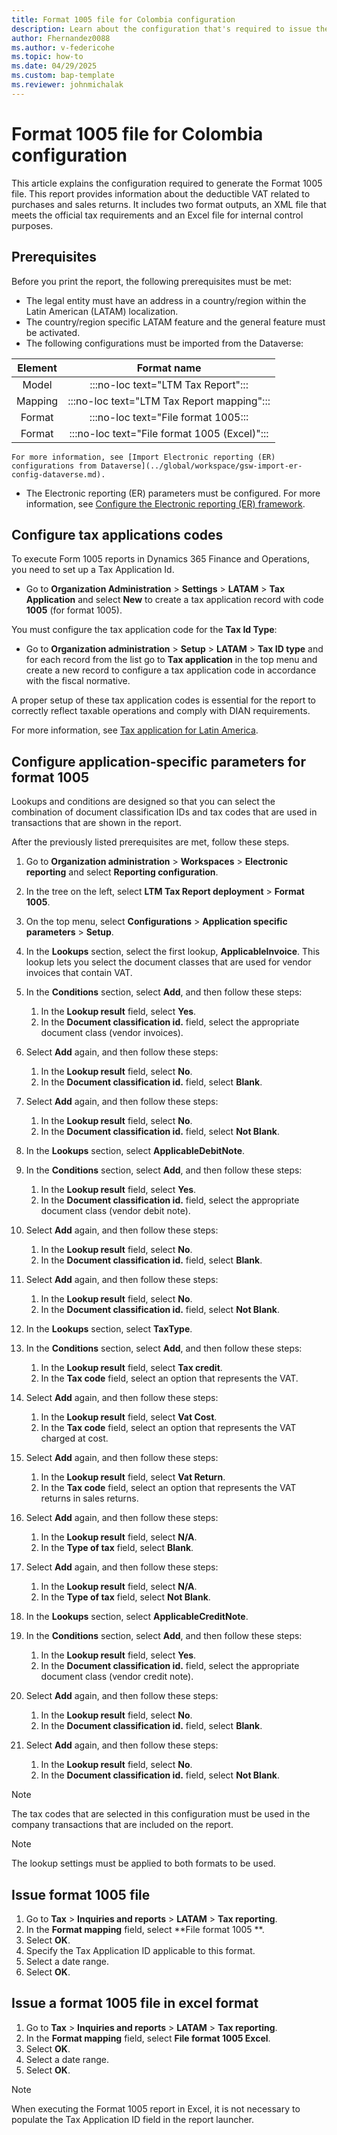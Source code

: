 ```yaml
---
title: Format 1005 file for Colombia configuration
description: Learn about the configuration that's required to issue the format 1005 file for Colombia, including an outline on configuring application-specific parameters.
author: Fhernandez0088
ms.author: v-federicohe
ms.topic: how-to
ms.date: 04/29/2025 
ms.custom: bap-template
ms.reviewer: johnmichalak
---
```


# Format 1005 file for Colombia configuration

This article explains the configuration required to generate the Format 1005 file. This report provides information about the deductible VAT related to purchases and sales returns. It includes two format outputs, an XML file that meets the official tax requirements and an Excel file for internal control purposes.

## Prerequisites

Before you print the report, the following prerequisites must be met:

- The legal entity must have an address in a country/region within the Latin American (LATAM) localization.
- The country/region specific LATAM feature and the general feature must be activated.
- The following configurations must be imported from the Dataverse:

| Element |                    Format name                    |
|:-------:|:-------------------------------------------------:|
| Model   |:::no-loc text="LTM Tax Report":::                 |
| Mapping | :::no-loc text="LTM Tax Report mapping":::|
| Format  | :::no-loc text="File format 1005:::      |
| Format  | :::no-loc text="File format 1005 (Excel)":::  |

    For more information, see [Import Electronic reporting (ER) configurations from Dataverse](../global/workspace/gsw-import-er-config-dataverse.md).

- The Electronic reporting (ER) parameters must be configured. For more information, see [Configure the Electronic reporting (ER) framework](../../../fin-ops-core/dev-itpro/analytics/electronic-reporting-er-configure-parameters.md).

## Configure tax applications codes

To execute Form 1005 reports in Dynamics 365 Finance and Operations, you need to set up a Tax Application Id.

* Go to **Organization Administration** \> **Settings** \> **LATAM** \> **Tax Application** and select **New** to create a tax application record with code **1005** (for format 1005). 

You must configure the tax application code for the **Tax Id Type**:
* Go to **Organization administration** \> **Setup** \> **LATAM** \> **Tax ID type** and for each record from the list go to **Tax application** in the top menu and create a new record to configure a tax application code in accordance with the fiscal normative.

A proper setup of these tax application codes is essential for the report to correctly reflect taxable operations and comply with DIAN requirements.

For more information, see [Tax application for Latin America]( ltm-core-tax-application.md).

## Configure application-specific parameters for format 1005

Lookups and conditions are designed so that you can select the combination of document classification IDs and tax codes that are used in transactions that are shown in the report.

After the previously listed prerequisites are met, follow these steps.

1. Go to **Organization administration** \> **Workspaces** \> **Electronic reporting** and select **Reporting configuration**.
2. In the tree on the left, select **LTM Tax Report deployment** \> **Format 1005**.
3. On the top menu, select **Configurations** \> **Application specific parameters** \> **Setup**.
4. In the **Lookups** section, select the first lookup, **ApplicableInvoice**. This lookup lets you select the document classes that are used for vendor invoices that contain VAT.
5. In the **Conditions** section, select **Add**, and then follow these steps:

    1. In the **Lookup result** field, select **Yes**.
    2. In the **Document classification id.** field, select the appropriate document class (vendor invoices).

6. Select **Add** again, and then follow these steps:

    1. In the **Lookup result** field, select **No**.
    2. In the **Document classification id.** field, select **Blank**.

7. Select **Add** again, and then follow these steps:

    1. In the **Lookup result** field, select **No**.
    2. In the **Document classification id.** field, select **Not Blank**.

8. In the **Lookups** section, select **ApplicableDebitNote**.
9. In the **Conditions** section, select **Add**, and then follow these steps:

    1. In the **Lookup result** field, select **Yes**.
    2. In the **Document classification id.** field, select the appropriate document class (vendor debit note).

10. Select **Add** again, and then follow these steps:

    1. In the **Lookup result** field, select **No**.
    2. In the **Document classification id.** field, select **Blank**.

11. Select **Add** again, and then follow these steps:

    1. In the **Lookup result** field, select **No**.
    2. In the **Document classification id.** field, select **Not Blank**.

12. In the **Lookups** section, select **TaxType**.
13. In the **Conditions** section, select **Add**, and then follow these steps:

    1. In the **Lookup result** field, select **Tax credit**.
    2. In the **Tax code** field, select an option that represents the VAT.

14. Select **Add** again, and then follow these steps:

    1. In the **Lookup result** field, select **Vat Cost**.
    2. In the **Tax code** field, select an option that represents the VAT charged at cost.

14. Select **Add** again, and then follow these steps:

    1. In the **Lookup result** field, select **Vat Return**.
    2. In the **Tax code** field, select an option that represents the VAT returns in sales returns.

15. Select **Add** again, and then follow these steps:

    1. In the **Lookup result** field, select **N/A**.
    2. In the **Type of tax** field, select **Blank**.

16. Select **Add** again, and then follow these steps:

    1. In the **Lookup result** field, select **N/A**.
    2. In the **Type of tax** field, select **Not Blank**.

17. In the **Lookups** section, select **ApplicableCreditNote**.
18. In the **Conditions** section, select **Add**, and then follow these steps:

    1. In the **Lookup result** field, select **Yes**.
    2. In the **Document classification id.** field, select the appropriate document class (vendor credit note).

19. Select **Add** again, and then follow these steps:

    1. In the **Lookup result** field, select **No**.
    2. In the **Document classification id.** field, select **Blank**.

20. Select **Add** again, and then follow these steps:

    1. In the **Lookup result** field, select **No**.
    2. In the **Document classification id.** field, select **Not Blank**.

> [!NOTE]
> The tax codes that are selected in this configuration must be used in the company transactions that are included on the report.

> [!NOTE]
> The lookup settings must be applied to both formats to be used.

## Issue format 1005 file

1. Go to **Tax** \> **Inquiries and reports** \> **LATAM** \> **Tax reporting**.
2. In the **Format mapping** field, select **File format 1005 **.
3. Select **OK**.
4. Specify the Tax Application ID applicable to this format.
4. Select a date range.
5. Select **OK**.

## Issue a format 1005 file in excel format

1. Go to **Tax** \> **Inquiries and reports** \> **LATAM** \> **Tax reporting**.
2. In the **Format mapping** field, select **File format 1005 Excel**.
3. Select **OK**.
4. Select a date range.
5. Select **OK**.

> [!NOTE]
> When executing the Format 1005 report in Excel, it is not necessary to populate the Tax Application ID field in the report launcher.
